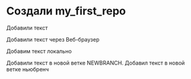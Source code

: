﻿#  Создали my_first_repo

Добавили текст

Добавили текст через Веб-браузер

Добавим текст локально

Добавили текст в новой ветке NEWBRANCH.
Добавил текст в новой ветке ньюбренч
